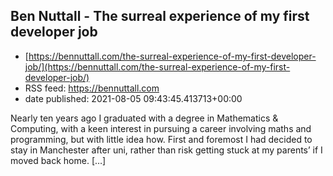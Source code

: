 ## Ben Nuttall - The surreal experience of my first developer job
 - [https://bennuttall.com/the-surreal-experience-of-my-first-developer-job/](https://bennuttall.com/the-surreal-experience-of-my-first-developer-job/)
 - RSS feed: https://bennuttall.com
 - date published: 2021-08-05 09:43:45.413713+00:00

Nearly ten years ago I graduated with a degree in Mathematics & Computing, with a keen interest in pursuing a career involving maths and programming, but with little idea how. First and foremost I had decided to stay in Manchester after uni, rather than risk getting stuck at my parents’ if I moved back home. […]

